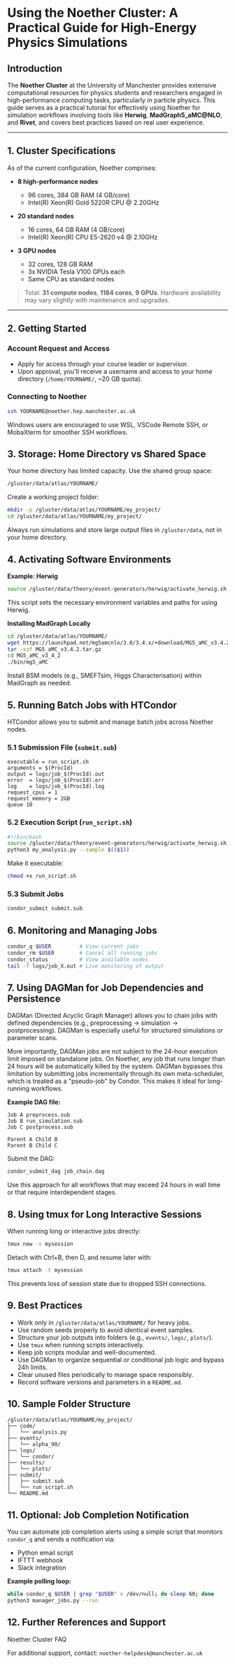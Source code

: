 # Using the Noether Cluster: A Practical Guide for High-Energy Physics Simulations

## Introduction

The **Noether Cluster** at the University of Manchester provides extensive computational resources for physics students and researchers engaged in high-performance computing tasks, particularly in particle physics. This guide serves as a practical tutorial for effectively using Noether for simulation workflows involving tools like **Herwig**, **MadGraph5_aMC@NLO**, and **Rivet**, and covers best practices based on real user experience.

---

## 1. Cluster Specifications

As of the current configuration, Noether comprises:

- **8 high-performance nodes**  
  - 96 cores, 384 GB RAM (4 GB/core)  
  - Intel(R) Xeon(R) Gold 5220R CPU @ 2.20GHz  

- **20 standard nodes**  
  - 16 cores, 64 GB RAM (4 GB/core)  
  - Intel(R) Xeon(R) CPU E5-2620 v4 @ 2.10GHz  

- **3 GPU nodes**  
  - 32 cores, 128 GB RAM  
  - 3x NVIDIA Tesla V100 GPUs each  
  - Same CPU as standard nodes  

> Total: **31 compute nodes**, **1184 cores**, **9 GPUs**. Hardware availability may vary slightly with maintenance and upgrades.

---

## 2. Getting Started

### Account Request and Access

- Apply for access through your course leader or supervisor.
- Upon approval, you'll receive a username and access to your home directory (`/home/YOURNAME/`, ~20 GB quota).

### Connecting to Noether

```bash
ssh YOURNAME@noether.hep.manchester.ac.uk
```

Windows users are encouraged to use WSL, VSCode Remote SSH, or MobaXterm for smoother SSH workflows.

## 3. Storage: Home Directory vs Shared Space

Your home directory has limited capacity. Use the shared group space:

```bash
/gluster/data/atlas/YOURNAME/
```

Create a working project folder:

```bash
mkdir -p /gluster/data/atlas/YOURNAME/my_project/
cd /gluster/data/atlas/YOURNAME/my_project/
```

Always run simulations and store large output files in `/gluster/data`, not in your home directory.

## 4. Activating Software Environments

**Example: Herwig**

```bash
source /gluster/data/theory/event-generators/herwig/activate_herwig.sh
```

This script sets the necessary environment variables and paths for using Herwig.

**Installing MadGraph Locally**

```bash
cd /gluster/data/atlas/YOURNAME/
wget https://launchpad.net/mg5amcnlo/3.0/3.4.x/+download/MG5_aMC_v3.4.2.tar.gz
tar -xzf MG5_aMC_v3.4.2.tar.gz
cd MG5_aMC_v3_4_2
./bin/mg5_aMC
```

Install BSM models (e.g., SMEFTsim, Higgs Characterisation) within MadGraph as needed.

## 5. Running Batch Jobs with HTCondor

HTCondor allows you to submit and manage batch jobs across Noether nodes.

### 5.1 Submission File (`submit.sub`)

```text
executable = run_script.sh
arguments = $(ProcId)
output = logs/job_$(ProcId).out
error  = logs/job_$(ProcId).err
log    = logs/job_$(ProcId).log
request_cpus = 1
request_memory = 2GB
queue 10
```

### 5.2 Execution Script (`run_script.sh`)

```bash
#!/bin/bash
source /gluster/data/theory/event-generators/herwig/activate_herwig.sh
python3 my_analysis.py --sample $(($1))
```

Make it executable:

```bash
chmod +x run_script.sh
```

### 5.3 Submit Jobs

```bash
condor_submit submit.sub
```

## 6. Monitoring and Managing Jobs

```bash
condor_q $USER         # View current jobs
condor_rm $USER        # Cancel all running jobs
condor_status          # View available nodes
tail -f logs/job_X.out # Live monitoring of output
```

## 7. Using DAGMan for Job Dependencies and Persistence

DAGMan (Directed Acyclic Graph Manager) allows you to chain jobs with defined dependencies (e.g., preprocessing → simulation → postprocessing). DAGMan is especially useful for structured simulations or parameter scans.

More importantly, DAGMan jobs are not subject to the 24-hour execution limit imposed on standalone jobs. On Noether, any job that runs longer than 24 hours will be automatically killed by the system. DAGMan bypasses this limitation by submitting jobs incrementally through its own meta-scheduler, which is treated as a "pseudo-job" by Condor. This makes it ideal for long-running workflows.

**Example DAG file:**

```text
Job A preprocess.sub
Job B run_simulation.sub
Job C postprocess.sub

Parent A Child B
Parent B Child C
```

Submit the DAG:

```bash
condor_submit_dag job_chain.dag
```

Use this approach for all workflows that may exceed 24 hours in wall time or that require interdependent stages.

## 8. Using tmux for Long Interactive Sessions

When running long or interactive jobs directly:

```bash
tmux new -s mysession
```

Detach with Ctrl+B, then D, and resume later with:

```bash
tmux attach -t mysession
```

This prevents loss of session state due to dropped SSH connections.

## 9. Best Practices

- Work only in `/gluster/data/atlas/YOURNAME/` for heavy jobs.
- Use random seeds properly to avoid identical event samples.
- Structure your job outputs into folders (e.g., `events/`, `logs/`, `plots/`).
- Use `tmux` when running scripts interactively.
- Keep job scripts modular and well-documented.
- Use DAGMan to organize sequential or conditional job logic and bypass 24h limits.
- Clear unused files periodically to manage space responsibly.
- Record software versions and parameters in a `README.md`.

## 10. Sample Folder Structure

```text
/gluster/data/atlas/YOURNAME/my_project/
├── code/
│   └── analysis.py
├── events/
│   └── alpha_90/
├── logs/
│   └── condor/
├── results/
│   └── plots/
├── submit/
│   ├── submit.sub
│   └── run_script.sh
└── README.md
```

## 11. Optional: Job Completion Notification

You can automate job completion alerts using a simple script that monitors `condor_q` and sends a notification via:

- Python email script
- IFTTT webhook
- Slack integration

**Example polling loop:**

```bash
while condor_q $USER | grep "$USER" > /dev/null; do sleep 60; done
python3 manager_jobs.py --run
```

## 12. Further References and Support

Noether Cluster FAQ

For additional support, contact: `noether-helpdesk@manchester.ac.uk`
